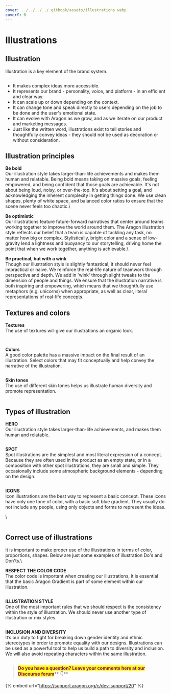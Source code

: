 ```yaml
---
cover: ../../../../.gitbook/assets/illustrations.webp
coverY: 0
---
```


# Illustrations

## Illustration <a href="#illustration" id="illustration"></a>

Illustration is a key element of the brand system.

<figure><img src="../../../../.gitbook/assets/illustration.png" alt=""><figcaption></figcaption></figure>

* It makes complex ideas more accessible.
* It represents our brand - personality, voice, and platform - in an efficient and clear way.
* It can scale up or down depending on the context.
* It can change tone and speak directly to users depending on the job to be done and the user's emotional state.
* It can evolve with Aragon as we grow, and as we iterate on our product and marketing messages.
* Just like the written word, illustrations exist to tell stories and thoughtfully convey ideas - they should not be used as decoration or without consideration.

## Illustration principles <a href="#illustration-principles" id="illustration-principles"></a>

**Be bold**\
Our illustration style takes larger-than-life achievements and makes them human and relatable. Being bold means taking on massive goals, feeling empowered, and being confident that those goals are achievable. It's not about being loud, noisy, or over-the-top. It's about setting a goal, and acknowledging the inherent complexity in getting things done. We use clean shapes, plenty of white space, and balanced color ratios to ensure that the scene never feels too chaotic.\


**Be optimistic**\
Our illustrations feature future-forward narratives that center around teams working together to improve the world around them. The Aragon illustration style reflects our belief that a team is capable of tackling any task, no matter how big or complex. Stylistically, bright color and a sense of low-gravity lend a lightness and buoyancy to our storytelling, driving home the point that when we work together, anything is achievable.\


**Be practical, but with a wink**\
Though our illustration style is slightly fantastical, it should never feel impractical or naive. We reinforce the real-life nature of teamwork through perspective and depth. We add in 'wink' through slight tweaks to the dimension of people and things. We ensure that the illustration narrative is both inspiring and empowering, which means that we thoughtfully use metaphors (e.g. unicorns) when appropriate, as well as clear, literal representations of real-life concepts.

## Textures and colors <a href="#textures-and-colors" id="textures-and-colors"></a>

**Textures**\
The use of textures will give our illustrations an organic look.

<figure><img src="../../../../.gitbook/assets/textures.png" alt=""><figcaption></figcaption></figure>

<figure><img src="../../../../.gitbook/assets/textures2.png" alt=""><figcaption></figcaption></figure>

**Colors**\
A good color palette has a massive impact on the final result of an illustration. Select colors that may fit conceptually and help convey the narrative of the illustration.

<figure><img src="../../../../.gitbook/assets/naming (1).svg" alt=""><figcaption></figcaption></figure>

**Skin tones**\
The use of different skin tones helps us illustrate human diversity and promote representation.

<figure><img src="../../../../.gitbook/assets/skin-tones.svg" alt=""><figcaption></figcaption></figure>

## Types of illustration <a href="#types-of-illustration" id="types-of-illustration"></a>



**HERO**\
Our illustration style takes larger-than-life achievements, and makes them human and relatable.

<figure><img src="../../../../.gitbook/assets/hero.svg" alt=""><figcaption></figcaption></figure>

**SPOT**\
Spot illustrations are the simplest and most literal expression of a concept. Because they are often used in the product as an empty state, or in a composition with other spot illustrations, they are small and simple. They occasionally include some atmospheric background elements - depending on the design.

<figure><img src="../../../../.gitbook/assets/spot.svg" alt=""><figcaption></figcaption></figure>

**ICONS**\
Icon illustrations are the best way to represent a basic concept. These icons have only one tone of color, with a basic soft blue gradient. They usually do not include any people, using only objects and forms to represent the ideas.

\


<figure><img src="../../../../.gitbook/assets/icons.svg" alt=""><figcaption></figcaption></figure>

## Correct use of illustrations <a href="#correct-use-of-illustrations" id="correct-use-of-illustrations"></a>

It is important to make proper use of the illustrations in terms of color, proportions, shapes. Below are just some examples of illustration Do's and Don'ts.\


**RESPECT THE COLOR CODE**\
The color code is important when creating our illustrations, it is essential that the basic Aragon Gradient is part of some element within our illustration.

<figure><img src="../../../../.gitbook/assets/respect-color.svg" alt=""><figcaption></figcaption></figure>

**ILLUSTRATION STYLE**\
One of the most important rules that we should respect is the consistency within the style of illustration. We should never use another type of illustration or mix styles.

<figure><img src="../../../../.gitbook/assets/illustration-style.svg" alt=""><figcaption></figcaption></figure>

**INCLUSION AND DIVERSITY**\
It’s our duty to fight for breaking down gender identity and ethnic stereotypes in order to promote equality with our designs. Illustrations can be used as a powerful tool to help us build a path to diversity and inclusion. We will also avoid repeating characters within the same illustration.

<figure><img src="../../../../.gitbook/assets/sex-integration.svg" alt=""><figcaption></figcaption></figure>



> <mark style="color:purple;">**Do you have a question? Leave your comments here at our Discourse forum**</mark>** 👇**

{% embed url="https://support.aragon.org/c/dev-support/20" %}
